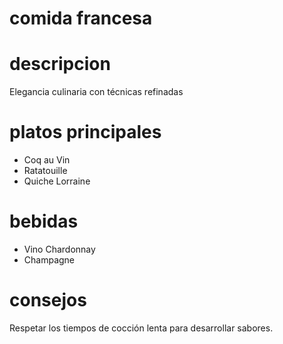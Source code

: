 # comida francesa 

# descripcion 
Elegancia culinaria con técnicas refinadas

# platos principales 
- Coq au Vin 
- Ratatouille 
- Quiche Lorraine

# bebidas 
- Vino Chardonnay
- Champagne

# consejos 
Respetar los tiempos de cocción lenta para desarrollar sabores.